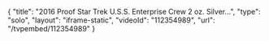 {
    "title": "2016 Proof Star Trek U.S.S. Enterprise Crew 2 oz. Silver...",
    "type": "solo",
    "layout": "iframe-static",
    "videoId": "112354989",
    "url": "\/tvpembed\/112354989"
}
